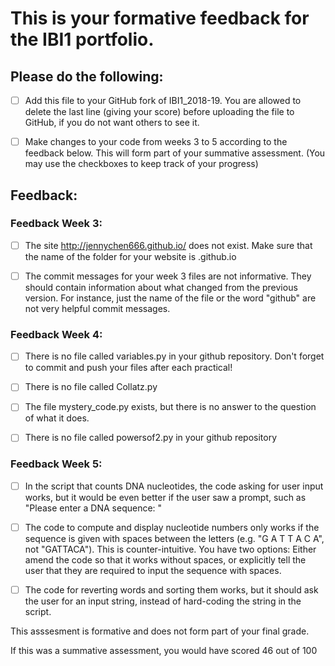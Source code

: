 # This is your formative feedback for the IBI1 portfolio.


## Please do the following:

- [ ] Add this file to your GitHub fork of IBI1_2018-19. You are allowed to delete the last line (giving your score) before uploading the file to GitHub, if you do not want others to see it. 
- [ ] Make changes to your code from weeks 3 to 5 according to the feedback below. This will form part of your summative assessment. (You may use the checkboxes to keep track of your progress) 


## Feedback:


### Feedback Week 3:

- [ ] The site http://jennychen666.github.io/ does not exist. Make sure that the name of the folder for your website is  <username>.github.io

- [ ]  The commit messages for your week 3 files are not informative. They should contain information about what changed from the previous version. For instance, just the name of the file or the word "github" are not very helpful commit messages.

### Feedback Week 4:

- [ ] There is no file called variables.py in your github repository. Don't forget to commit and push your files after each practical!

- [ ] There is no file called Collatz.py

- [ ] The file mystery_code.py exists, but there is no answer to the question of what it does.

- [ ] There is no file called powersof2.py in your github repository


### Feedback Week 5:


- [ ] In the script that counts DNA nucleotides, the code asking for user input works, but it would be even better if the user saw a prompt, such as "Please enter a DNA sequence: " 

- [ ] The code to compute and display nucleotide numbers only works if the sequence is given with spaces between the letters (e.g. "G A T T A C A", not "GATTACA"). This is counter-intuitive. You have two options: Either amend the code so that it works without spaces, or explicitly tell the user that they are required to input the sequence with spaces.


- [ ] The code for reverting words and sorting them works, but it should ask the user for an input string, instead of hard-coding the string in the script.


This asssesment is formative and does not form part of your final grade. 

If this was a summative assessment, you would have scored 46 out of 100










